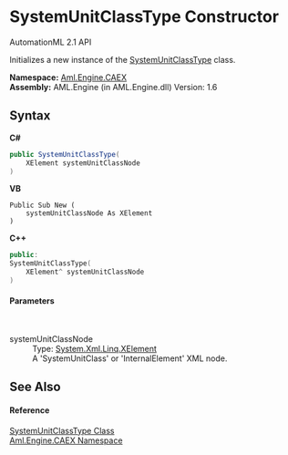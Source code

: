 # SystemUnitClassType Constructor 
AutomationML 2.1 API 

Initializes a new instance of the <a href="T_Aml_Engine_CAEX_SystemUnitClassType">SystemUnitClassType</a> class.

**Namespace:**&nbsp;<a href="N_Aml_Engine_CAEX">Aml.Engine.CAEX</a><br />**Assembly:**&nbsp;AML.Engine (in AML.Engine.dll) Version: 1.6

## Syntax

**C#**<br />
``` C#
public SystemUnitClassType(
	XElement systemUnitClassNode
)
```

**VB**<br />
``` VB
Public Sub New ( 
	systemUnitClassNode As XElement
)
```

**C++**<br />
``` C++
public:
SystemUnitClassType(
	XElement^ systemUnitClassNode
)
```


#### Parameters
&nbsp;<dl><dt>systemUnitClassNode</dt><dd>Type: <a href="https://docs.microsoft.com/dotnet/api/system.xml.linq.xelement" target="_parent" rel="noopener noreferrer">System.Xml.Linq.XElement</a><br />A 'SystemUnitClass' or 'InternalElement' XML node.</dd></dl>

## See Also


#### Reference
<a href="T_Aml_Engine_CAEX_SystemUnitClassType">SystemUnitClassType Class</a><br /><a href="N_Aml_Engine_CAEX">Aml.Engine.CAEX Namespace</a><br />